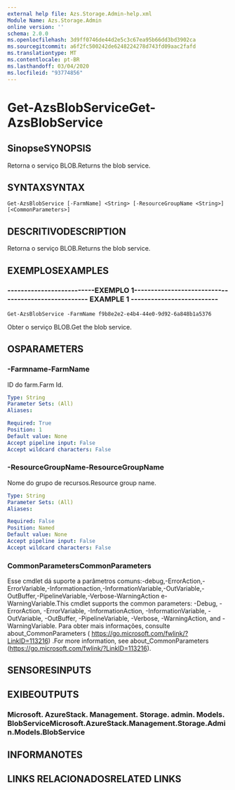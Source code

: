 ```yaml
---
external help file: Azs.Storage.Admin-help.xml
Module Name: Azs.Storage.Admin
online version: ''
schema: 2.0.0
ms.openlocfilehash: 3d9ff0746de44d2e5c3c67ea95b66dd3bd3902ca
ms.sourcegitcommit: a6f2fc500242de6248224278d743fd09aac2fafd
ms.translationtype: MT
ms.contentlocale: pt-BR
ms.lasthandoff: 03/04/2020
ms.locfileid: "93774856"
---
```

# <span data-ttu-id="5673a-101">Get-AzsBlobService</span><span class="sxs-lookup"><span data-stu-id="5673a-101">Get-AzsBlobService</span></span>

## <span data-ttu-id="5673a-102">Sinopse</span><span class="sxs-lookup"><span data-stu-id="5673a-102">SYNOPSIS</span></span>
<span data-ttu-id="5673a-103">Retorna o serviço BLOB.</span><span class="sxs-lookup"><span data-stu-id="5673a-103">Returns the blob service.</span></span>

## <span data-ttu-id="5673a-104">SYNTAX</span><span class="sxs-lookup"><span data-stu-id="5673a-104">SYNTAX</span></span>

```
Get-AzsBlobService [-FarmName] <String> [-ResourceGroupName <String>] [<CommonParameters>]
```

## <span data-ttu-id="5673a-105">DESCRITIVO</span><span class="sxs-lookup"><span data-stu-id="5673a-105">DESCRIPTION</span></span>
<span data-ttu-id="5673a-106">Retorna o serviço BLOB.</span><span class="sxs-lookup"><span data-stu-id="5673a-106">Returns the blob service.</span></span>

## <span data-ttu-id="5673a-107">EXEMPLOS</span><span class="sxs-lookup"><span data-stu-id="5673a-107">EXAMPLES</span></span>

### <span data-ttu-id="5673a-108">--------------------------EXEMPLO 1--------------------------</span><span class="sxs-lookup"><span data-stu-id="5673a-108">-------------------------- EXAMPLE 1 --------------------------</span></span>
```
Get-AzsBlobService -FarmName f9b8e2e2-e4b4-44e0-9d92-6a848b1a5376
```

<span data-ttu-id="5673a-109">Obter o serviço BLOB.</span><span class="sxs-lookup"><span data-stu-id="5673a-109">Get the blob service.</span></span>

## <span data-ttu-id="5673a-110">OS</span><span class="sxs-lookup"><span data-stu-id="5673a-110">PARAMETERS</span></span>

### <span data-ttu-id="5673a-111">-Farmname</span><span class="sxs-lookup"><span data-stu-id="5673a-111">-FarmName</span></span>
<span data-ttu-id="5673a-112">ID do farm.</span><span class="sxs-lookup"><span data-stu-id="5673a-112">Farm Id.</span></span>

```yaml
Type: String
Parameter Sets: (All)
Aliases: 

Required: True
Position: 1
Default value: None
Accept pipeline input: False
Accept wildcard characters: False
```

### <span data-ttu-id="5673a-113">-ResourceGroupName</span><span class="sxs-lookup"><span data-stu-id="5673a-113">-ResourceGroupName</span></span>
<span data-ttu-id="5673a-114">Nome do grupo de recursos.</span><span class="sxs-lookup"><span data-stu-id="5673a-114">Resource group name.</span></span>

```yaml
Type: String
Parameter Sets: (All)
Aliases: 

Required: False
Position: Named
Default value: None
Accept pipeline input: False
Accept wildcard characters: False
```

### <span data-ttu-id="5673a-115">CommonParameters</span><span class="sxs-lookup"><span data-stu-id="5673a-115">CommonParameters</span></span>
<span data-ttu-id="5673a-116">Esse cmdlet dá suporte a parâmetros comuns:-debug,-ErrorAction,-ErrorVariable,-Informationaction,-InformationVariable,-OutVariable,-OutBuffer,-PipelineVariable,-Verbose-WarningAction e-WarningVariable.</span><span class="sxs-lookup"><span data-stu-id="5673a-116">This cmdlet supports the common parameters: -Debug, -ErrorAction, -ErrorVariable, -InformationAction, -InformationVariable, -OutVariable, -OutBuffer, -PipelineVariable, -Verbose, -WarningAction, and -WarningVariable.</span></span> <span data-ttu-id="5673a-117">Para obter mais informações, consulte about_CommonParameters ( https://go.microsoft.com/fwlink/?LinkID=113216) .</span><span class="sxs-lookup"><span data-stu-id="5673a-117">For more information, see about_CommonParameters (https://go.microsoft.com/fwlink/?LinkID=113216).</span></span>

## <span data-ttu-id="5673a-118">SENSORES</span><span class="sxs-lookup"><span data-stu-id="5673a-118">INPUTS</span></span>

## <span data-ttu-id="5673a-119">EXIBE</span><span class="sxs-lookup"><span data-stu-id="5673a-119">OUTPUTS</span></span>

### <span data-ttu-id="5673a-120">Microsoft. AzureStack. Management. Storage. admin. Models. BlobService</span><span class="sxs-lookup"><span data-stu-id="5673a-120">Microsoft.AzureStack.Management.Storage.Admin.Models.BlobService</span></span>

## <span data-ttu-id="5673a-121">INFORMA</span><span class="sxs-lookup"><span data-stu-id="5673a-121">NOTES</span></span>

## <span data-ttu-id="5673a-122">LINKS RELACIONADOS</span><span class="sxs-lookup"><span data-stu-id="5673a-122">RELATED LINKS</span></span>


